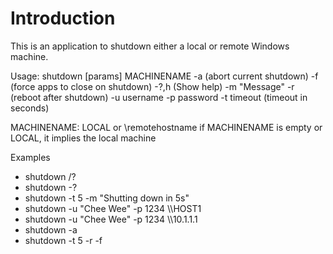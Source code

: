 Introduction
============
This is an application to shutdown either a local or remote Windows machine.

Usage: shutdown [params] MACHINENAME
  -a (abort current shutdown)
  -f (force apps to close on shutdown)
  -?,h (Show help)
  -m "Message"
  -r (reboot after shutdown)
  -u username
  -p password 
  -t timeout (timeout in seconds)

MACHINENAME: LOCAL or \\remotehostname
  if MACHINENAME is empty or LOCAL, it implies the local machine

Examples
 - shutdown /?
 - shutdown -?
 - shutdown -t 5 -m "Shutting down in 5s"
 - shutdown -u "Chee Wee" -p 1234 \\\\HOST1
 - shutdown -u "Chee Wee" -p 1234 \\\\10.1.1.1
 - shutdown -a
 - shutdown -t 5 -r -f

